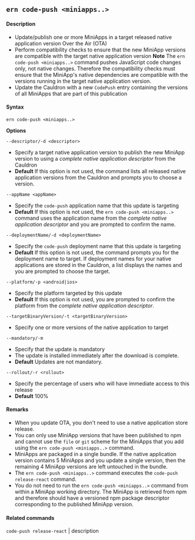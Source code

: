 ## `ern code-push <miniapps..>`
#### Description
* Update/publish one or more MiniApps in a target released native application version Over the Air (OTA)  
* Perform compatibility checks to ensure that the new MiniApp versions are compatible with the target native application version
**Note** The `ern code-push <miniapps..>` command pushes JavaScript code changes only, not native changes. Therefore the compatibility checks must ensure that the MiniApp's native dependencies are compatible with the versions running in the target native application version.  
*  Update the Cauldron with a new `CodePush` entry containing the versions of all MiniApps that are part of this publication  

#### Syntax
`ern code-push <miniapps..>`  

**Options**  

`--descriptor/-d <descriptor>`

* Specify a target native application version to publish the new MiniApp version to using a *complete native application descriptor* from the Cauldron  
* **Default**  If this option is not used, the command lists all released native application versions from the Cauldron and prompts you to choose a version.  

`--appName <appName>`

* Specify the `code-push` application name that this update is targeting  
* **Default**  If this option is not used, the `ern code-push <miniapps..>` command uses the application name from the *complete native application descriptor* and you are prompted to confirm the name.  

`--deploymentName/-d <deploymentName>`

* Specify the `code-push` deployment name that this update is targeting  
* **Default**  If this option is not used, the command prompts you for the deployment name to target. If deployment names for your native applications are stored in the Cauldron, a list displays the names and you are prompted to choose the target.  

`--platform/-p <android|ios>`

* Specify the platform targeted by this update  
* **Default**  If this option is not used, you are prompted to confirm the platform from the *complete native application descriptor*.  

`--targetBinaryVersion/-t <targetBinaryVersion>`

* Specify one or more versions of the native application to target  

`--mandatory/-m`

* Specify that the update is mandatory  
* The update is installed immediately after the download is complete.
* **Default**  Updates are not mandatory.  

`--rollout/-r <rollout>`

* Specify the percentage of users who will have immediate access to this release  
* **Default**  100%  

#### Remarks
* When you update OTA, you don't need to use a native application store release.  
* You can only use MiniApp versions that have been published to npm and cannot use the `file` or `git` scheme for the MiniApps that you add using the `ern code-push <miniapps..>` command.  
* MiniApps are packaged in a single bundle. If the native application version contains 5 MiniApps and you update a single version, then the remaining 4 MiniApp versions are left untouched in the bundle.  
* The `ern code-push <miniapps..>` command executes the `code-push release-react` command.  
* You do not need to run the `ern code-push <miniapps..>` command from within a MiniApp working directory.  The MiniApp is retrieved from npm and therefore should have a versioned npm package descriptor corresponding to the published MiniApp version.  

#### Related commands
 `code-push release-react` | description
